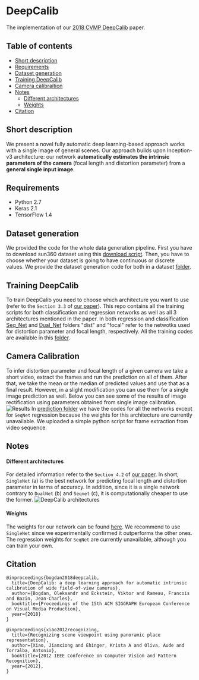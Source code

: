 # DeepCalib
The implementation of our [2018 CVMP DeepCalib](https://drive.google.com/file/d/1pZgR3wNS6Mvb87W0ixOHmEVV6tcI8d50/view) paper. 

## Table of contents

- [Short description](#short-description)
- [Requirements](#requirements)
- [Dataset generation](#dataset-generation)
- [Training DeepCalib](#training-deepcalib)
- [Camera calibraition](#camera-calibration)
- [Notes](#notes)
  - [Different architectures](#different-architectures)
  - [Weights](#weights)
- [Citation](#citation)

## Short description
We present a novel fully automatic deep learning-based approach works with a single image of general scenes. Our approach builds upon Inception-v3 architecture: our network **automatically estimates the intrinsic parameters of the camera** (focal length and distortion parameter) from a **general single input image**.

## Requirements
- Python 2.7
- Keras 2.1
- TensorFlow 1.4

## Dataset generation
We provided the code for the whole data generation pipeline. First you have to download sun360 dataset using this [download script](https://github.com/alexvbogdan/DeepCalib/blob/master/dataset/download_images.py). Then, you have to choose whether your dataset is going to have continuous or discrete values. We provide the dataset generation code for both in a dataset [folder](https://github.com/alexvbogdan/DeepCalib/blob/master/dataset/).

## Training DeepCalib
To train DeepCalib you need to choose which architecture you want to use (refer to the `Section 3.3` of [our paper](https://drive.google.com/file/d/1pZgR3wNS6Mvb87W0ixOHmEVV6tcI8d50/view)). This repo contains all the training scripts for both classification and regression networks as well as all 3 architectures mentioned in the paper. In both regression and classification [Seq_Net](https://github.com/alexvbogdan/DeepCalib/tree/master/network_training/Classification/Seq_Net) and [Dual_Net](https://github.com/alexvbogdan/DeepCalib/tree/master/network_training/Classification/Dual_Net) folders "dist" and "focal" refer to the netwotks used for distortion parameter and focal length, respectively. All the training codes are available in this [folder](https://github.com/alexvbogdan/DeepCalib/tree/master/network_training).

## Camera Calibration
To infer distortion parameter and focal length of a given camera we take a short video, extract the frames and run the prediction on all of them. After that, we take the mean or the median of predicted values and use that as a final result. However, in a slight modification you can use them for a single image prediction as well. Below you can see some of the results of image rectification using parameters obtained from single image calibration. ![Results](https://github.com/alexvbogdan/DeepCalib/blob/master/Results.png)
In [prediction folder](https://github.com/alexvbogdan/DeepCalib/tree/master/prediction) we have the codes for all the networks except for `SeqNet` regression because the weights for this architecture are currently unavailable. We uploaded a simple python script for frame extraction from video sequence.

## Notes

#### Different architectures
For detailed information refer to the `Section 4.2` of [our paper](https://drive.google.com/file/d/1pZgR3wNS6Mvb87W0ixOHmEVV6tcI8d50/view). In short, `SingleNet` (a) is the best network for predicting focal length and distortion parameter in terms of accuracy. In addition, since it is a single network contrary to `DualNet` (b) and `Seqnet` (c), it is computationally cheaper to use the former. ![DeepCalib architectures](https://github.com/alexvbogdan/DeepCalib/blob/master/DeepCalib_architectures.png)

#### Weights
The weights for our network can be found [here](https://drive.google.com/file/d/1TYZn-f2z7O0hp_IZnNfZ06ExgU9ii70T/view). We recommend to use `SingleNet` since we experimentally confirmed it outperforms the other ones. The regression weights for `SeqNet` are currently unavailable, although you can train your own.

## Citation
```
@inproceedings{bogdan2018deepcalib,
  title={DeepCalib: a deep learning approach for automatic intrinsic calibration of wide field-of-view cameras},
  author={Bogdan, Oleksandr and Eckstein, Viktor and Rameau, Francois and Bazin, Jean-Charles},
  booktitle={Proceedings of the 15th ACM SIGGRAPH European Conference on Visual Media Production},
  year={2018}
}

@inproceedings{xiao2012recognizing,
  title={Recognizing scene viewpoint using panoramic place representation},
  author={Xiao, Jianxiong and Ehinger, Krista A and Oliva, Aude and Torralba, Antonio},
  booktitle={2012 IEEE Conference on Computer Vision and Pattern Recognition},
  year={2012},
}
```
